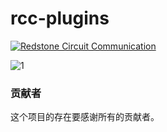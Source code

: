 # rcc-plugins

[![Redstone Circuit Communication](https://img.shields.io/badge/Redstone_Circuit_Communication-red?style=for-the-badge&logo=tencent%20qq)
](https://qm.qq.com/q/2BMxHEmRmM)  


![1](https://socialify.git.ci/IcelangDog21/rcc-plugins/image?font=Rokkitt&forks=1&issues=1&language=1&name=1&pattern=Plus&pulls=1&stargazers=1&theme=Light)

### 贡献者

这个项目的存在要感谢所有的贡献者。


